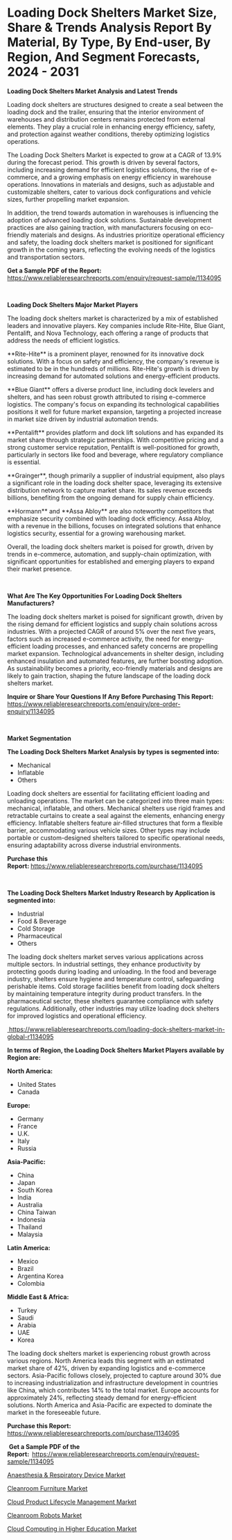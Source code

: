 <p><h1>Loading Dock Shelters Market Size, Share & Trends Analysis Report By Material, By Type, By End-user, By Region, And Segment Forecasts, 2024 - 2031</h1></p><p><strong>Loading Dock Shelters Market Analysis and Latest Trends</strong></p>
<p><p>Loading dock shelters are structures designed to create a seal between the loading dock and the trailer, ensuring that the interior environment of warehouses and distribution centers remains protected from external elements. They play a crucial role in enhancing energy efficiency, safety, and protection against weather conditions, thereby optimizing logistics operations.</p><p>The Loading Dock Shelters Market is expected to grow at a CAGR of 13.9% during the forecast period. This growth is driven by several factors, including increasing demand for efficient logistics solutions, the rise of e-commerce, and a growing emphasis on energy efficiency in warehouse operations. Innovations in materials and designs, such as adjustable and customizable shelters, cater to various dock configurations and vehicle sizes, further propelling market expansion.</p><p>In addition, the trend towards automation in warehouses is influencing the adoption of advanced loading dock solutions. Sustainable development practices are also gaining traction, with manufacturers focusing on eco-friendly materials and designs. As industries prioritize operational efficiency and safety, the loading dock shelters market is positioned for significant growth in the coming years, reflecting the evolving needs of the logistics and transportation sectors.</p></p>
<p><strong>Get a Sample PDF of the Report:&nbsp;</strong> <a href="https://www.reliableresearchreports.com/enquiry/request-sample/1134095?utm_campaign=1333&utm_medium=2&utm_source=Github&utm_content=ia&utm_term=08102024&utm_id=loading-dock-shelters">https://www.reliableresearchreports.com/enquiry/request-sample/1134095</a></p>
<p>&nbsp;</p>
<p><strong>Loading Dock Shelters Major Market Players</strong></p>
<p><p>The loading dock shelters market is characterized by a mix of established leaders and innovative players. Key companies include Rite-Hite, Blue Giant, Pentalift, and Nova Technology, each offering a range of products that address the needs of efficient logistics.</p><p>**Rite-Hite** is a prominent player, renowned for its innovative dock solutions. With a focus on safety and efficiency, the company's revenue is estimated to be in the hundreds of millions. Rite-Hite's growth is driven by increasing demand for automated solutions and energy-efficient products. </p><p>**Blue Giant** offers a diverse product line, including dock levelers and shelters, and has seen robust growth attributed to rising e-commerce logistics. The company's focus on expanding its technological capabilities positions it well for future market expansion, targeting a projected increase in market size driven by industrial automation trends.</p><p>**Pentalift** provides platform and dock lift solutions and has expanded its market share through strategic partnerships. With competitive pricing and a strong customer service reputation, Pentalift is well-positioned for growth, particularly in sectors like food and beverage, where regulatory compliance is essential.</p><p>**Grainger**, though primarily a supplier of industrial equipment, also plays a significant role in the loading dock shelter space, leveraging its extensive distribution network to capture market share. Its sales revenue exceeds billions, benefiting from the ongoing demand for supply chain efficiency.</p><p>**Hormann** and **Assa Abloy** are also noteworthy competitors that emphasize security combined with loading dock efficiency. Assa Abloy, with a revenue in the billions, focuses on integrated solutions that enhance logistics security, essential for a growing warehousing market.</p><p>Overall, the loading dock shelters market is poised for growth, driven by trends in e-commerce, automation, and supply-chain optimization, with significant opportunities for established and emerging players to expand their market presence.</p></p>
<p>&nbsp;</p>
<p><strong>What Are The Key Opportunities For Loading Dock Shelters Manufacturers?</strong></p>
<p><p>The loading dock shelters market is poised for significant growth, driven by the rising demand for efficient logistics and supply chain solutions across industries. With a projected CAGR of around 5% over the next five years, factors such as increased e-commerce activity, the need for energy-efficient loading processes, and enhanced safety concerns are propelling market expansion. Technological advancements in shelter design, including enhanced insulation and automated features, are further boosting adoption. As sustainability becomes a priority, eco-friendly materials and designs are likely to gain traction, shaping the future landscape of the loading dock shelters market.</p></p>
<p><strong>Inquire or Share Your Questions If Any Before Purchasing This Report:</strong> <a href="https://www.reliableresearchreports.com/enquiry/pre-order-enquiry/1134095?utm_campaign=1333&utm_medium=2&utm_source=Github&utm_content=ia&utm_term=08102024&utm_id=loading-dock-shelters">https://www.reliableresearchreports.com/enquiry/pre-order-enquiry/1134095</a></p>
<p>&nbsp;</p>
<p><strong>Market Segmentation</strong></p>
<p><strong>The Loading Dock Shelters Market Analysis by types is segmented into:</strong></p>
<p><ul><li>Mechanical</li><li>Inflatable</li><li>Others</li></ul></p>
<p><p>Loading dock shelters are essential for facilitating efficient loading and unloading operations. The market can be categorized into three main types: mechanical, inflatable, and others. Mechanical shelters use rigid frames and retractable curtains to create a seal against the elements, enhancing energy efficiency. Inflatable shelters feature air-filled structures that form a flexible barrier, accommodating various vehicle sizes. Other types may include portable or custom-designed shelters tailored to specific operational needs, ensuring adaptability across diverse industrial environments.</p></p>
<p><strong>Purchase this Report:&nbsp;</strong><a href="https://www.reliableresearchreports.com/purchase/1134095?utm_campaign=1333&utm_medium=2&utm_source=Github&utm_content=ia&utm_term=08102024&utm_id=loading-dock-shelters">https://www.reliableresearchreports.com/purchase/1134095</a></p>
<p>&nbsp;</p>
<p><strong>The Loading Dock Shelters Market Industry Research by Application is segmented into:</strong></p>
<p><ul><li>Industrial</li><li>Food & Beverage</li><li>Cold Storage</li><li>Pharmaceutical</li><li>Others</li></ul></p>
<p><p>The loading dock shelters market serves various applications across multiple sectors. In industrial settings, they enhance productivity by protecting goods during loading and unloading. In the food and beverage industry, shelters ensure hygiene and temperature control, safeguarding perishable items. Cold storage facilities benefit from loading dock shelters by maintaining temperature integrity during product transfers. In the pharmaceutical sector, these shelters guarantee compliance with safety regulations. Additionally, other industries may utilize loading dock shelters for improved logistics and operational efficiency.</p></p>
<p><a href="https://www.reliableresearchreports.com/loading-dock-shelters-market-in-global-r1134095?utm_campaign=1333&utm_medium=2&utm_source=Github&utm_content=ia&utm_term=08102024&utm_id=loading-dock-shelters">&nbsp;https://www.reliableresearchreports.com/loading-dock-shelters-market-in-global-r1134095</a></p>
<p><strong>In terms of Region, the Loading Dock Shelters Market Players available by Region are:</strong></p>
<p>
    <p> <strong> North America: </strong>
        <ul>
            <li>United States</li>
            <li>Canada</li>
        </ul>
        </p> 
    <p> <strong> Europe: </strong>
        <ul>
            <li>Germany</li>
            <li>France</li>
            <li>U.K.</li>
            <li>Italy</li>
            <li>Russia</li>
        </ul>
        </p> 
    <p> <strong> Asia-Pacific: </strong>
        <ul>
            <li>China</li>
            <li>Japan</li>
            <li>South Korea</li>
            <li>India</li>
            <li>Australia</li>
            <li>China Taiwan</li>
            <li>Indonesia</li>
            <li>Thailand</li>
            <li>Malaysia</li>
        </ul>
        </p> 
    <p> <strong> Latin America: </strong>
        <ul>
            <li>Mexico</li>
            <li>Brazil</li>
            <li>Argentina Korea</li>
            <li>Colombia</li>
        </ul>
        </p> 
    <p> <strong> Middle East & Africa: </strong>
        <ul>
            <li>Turkey</li>
            <li>Saudi</li>
            <li>Arabia</li>
            <li>UAE</li>
            <li>Korea</li>
        </ul>
    </p>
    </p>
<p><p>The loading dock shelters market is experiencing robust growth across various regions. North America leads this segment with an estimated market share of 42%, driven by expanding logistics and e-commerce sectors. Asia-Pacific follows closely, projected to capture around 30% due to increasing industrialization and infrastructure development in countries like China, which contributes 14% to the total market. Europe accounts for approximately 24%, reflecting steady demand for energy-efficient solutions. North America and Asia-Pacific are expected to dominate the market in the foreseeable future.</p></p>
<p><strong>Purchase this Report: </strong><a href="https://www.reliableresearchreports.com/purchase/1134095?utm_campaign=1333&utm_medium=2&utm_source=Github&utm_content=ia&utm_term=08102024&utm_id=loading-dock-shelters">https://www.reliableresearchreports.com/purchase/1134095</a></p>
<p>&nbsp;<strong>Get a Sample PDF of the Report:&nbsp;&nbsp;</strong><a href="https://www.reliableresearchreports.com/enquiry/request-sample/1134095?utm_campaign=1333&utm_medium=2&utm_source=Github&utm_content=ia&utm_term=08102024&utm_id=loading-dock-shelters">https://www.reliableresearchreports.com/enquiry/request-sample/1134095</a></p>
<p><strong></strong></p>
<p><p><a href="https://github.com/nathandecarvalho/Market-Research-Report-List-5/blob/main/anaesthesia-respiratory-device-market.md?utm_campaign=1333&utm_medium=2&utm_source=Github&utm_content=ia&utm_term=08102024&utm_id=loading-dock-shelters">Anaesthesia & Respiratory Device Market</a></p><p><a href="https://www.linkedin.com/pulse/cleanroom-furniture-market-research-report-exploring-size-4u7ue?utm_campaign=1333&utm_medium=2&utm_source=Github&utm_content=ia&utm_term=08102024&utm_id=loading-dock-shelters">Cleanroom Furniture Market</a></p><p><a href="https://www.linkedin.com/pulse/cloud-product-lifecycle-management-market-global-insights-uoqce?utm_campaign=1333&utm_medium=2&utm_source=Github&utm_content=ia&utm_term=08102024&utm_id=loading-dock-shelters">Cloud Product Lifecycle Management Market</a></p><p><a href="https://www.linkedin.com/pulse/global-cleanroom-robots-market-trends-forecasts-strategic-pzx9e?utm_campaign=1333&utm_medium=2&utm_source=Github&utm_content=ia&utm_term=08102024&utm_id=loading-dock-shelters">Cleanroom Robots Market</a></p><p><a href="https://www.linkedin.com/pulse/cloud-computing-higher-education-market-research-report-o26de?utm_campaign=1333&utm_medium=2&utm_source=Github&utm_content=ia&utm_term=08102024&utm_id=loading-dock-shelters">Cloud Computing in Higher Education Market</a></p></p>